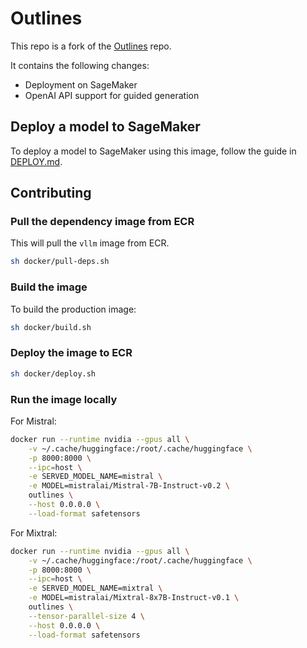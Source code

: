 # Outlines

This repo is a fork of the [Outlines](https://github.com/outlines-dev/outlines) repo.

It contains the following changes:
- Deployment on SageMaker
- OpenAI API support for guided generation

## Deploy a model to SageMaker

To deploy a model to SageMaker using this image, follow the guide in [DEPLOY.md](DEPLOY.md).

## Contributing

### Pull the dependency image from ECR

This will pull the `vllm` image from ECR.

```bash
sh docker/pull-deps.sh
```

### Build the image

To build the production image:

```bash
sh docker/build.sh
```

### Deploy the image to ECR

```bash
sh docker/deploy.sh
```

### Run the image locally

For Mistral:

```bash
docker run --runtime nvidia --gpus all \
    -v ~/.cache/huggingface:/root/.cache/huggingface \
    -p 8000:8000 \
    --ipc=host \
    -e SERVED_MODEL_NAME=mistral \
    -e MODEL=mistralai/Mistral-7B-Instruct-v0.2 \
    outlines \
    --host 0.0.0.0 \
    --load-format safetensors
```

For Mixtral:
    
```bash
docker run --runtime nvidia --gpus all \
    -v ~/.cache/huggingface:/root/.cache/huggingface \
    -p 8000:8000 \
    --ipc=host \
    -e SERVED_MODEL_NAME=mixtral \
    -e MODEL=mistralai/Mixtral-8x7B-Instruct-v0.1 \
    outlines \
    --tensor-parallel-size 4 \
    --host 0.0.0.0 \
    --load-format safetensors
```